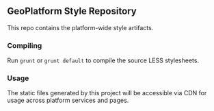 ## GeoPlatform Style Repository

This repo contains the platform-wide style artifacts.

### Compiling
Run `grunt` or `grunt default` to compile the source LESS stylesheets.

### Usage
The static files generated by this project will be accessible via CDN for usage across platform services and pages.